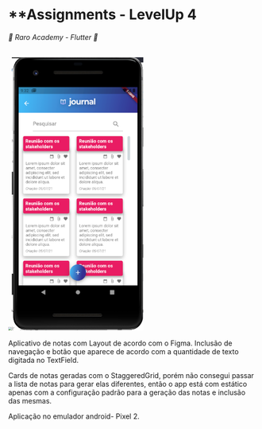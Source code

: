 # **Assignments - LevelUp 4

######                                  											:calling:	Raro Academy - Flutter  :calling:

<img src=".\Android-Emulator-Pixel_2_API_30_5554-2021-07-17-18-24-30.gif" style="zoom:45%;" /><img src=".\217374538_864955477455723_392855093344165984_n.png" alt="217374538_864955477455723_392855093344165984_n" style="zoom:65%;" />



Aplicativo de notas com Layout de acordo com o Figma.
Inclusão de navegação e botão que aparece de acordo com a quantidade de texto digitada no TextField.



Cards de notas geradas com o StaggeredGrid, porém não consegui passar a lista de notas para gerar elas diferentes, então o app está com estático apenas com a configuração padrão para a geração das notas e inclusão das  mesmas.







Aplicação no emulador android- Pixel 2.
